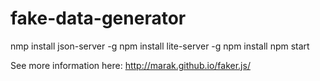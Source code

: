 # fake-data-generator

nmp install json-server -g
npm install lite-server -g
npm install
npm start


See more information here: http://marak.github.io/faker.js/
